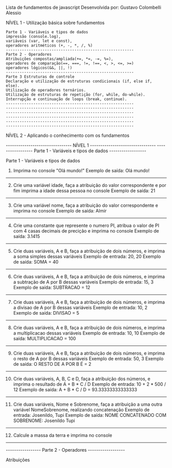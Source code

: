 Lista de fundamentos de javascript
Desenvolvida por: Gustavo Colombelli Alessio


NÍVEL 1 - Utilização básica sobre fundamentos

    Parte 1 - Variáveis e tipos de dados
    impressão (console.log), 
    variáveis (var, let e const), 
    operadores aritméticos (+, -, *, /, %)
    --------------------------------------------------------
    Parte 2 - Operadores      
    Atribuições compostas/ampliada(+=, *=, -=, %=), 
    operadores de comparação(==, ===, !=, !==, <, >, <=, >=)
    operadores lógicos(&&, ||, !)
    --------------------------------------------------------
    Parte 3 Estruturas de controle
    Declaração e utilização de estruturas condicionais (if, else if, else).
    Utilização de operadores ternários.
    Utilização de estruturas de repetição (for, while, do-while).
    Interrupção e continuação de loops (break, continue).
    --------------------------------------------------------
    --------------------------------------------------------
    --------------------------------------------------------
    --------------------------------------------------------
    --------------------------------------------------------
    --------------------------------------------------------


NÍVEL 2 - Aplicando o conhecimento com os fundamentos


-------------------------------- NÍVEL 1 --------------------------------
----------------- Parte 1 - Variáveis e tipos de dados ------------------

Parte 1 - Variáveis e tipos de dados
1. Imprima no console "Olá mundo!"
Exemplo de saída: Olá mundo!
-----------------------------------------
2. Crie uma variável idade, faça a atribuição do valor correspondente e por fim imprima a idade dessa pessoa no console
Exemplo de saída: 21
-----------------------------------------
3. Crie uma variável nome, faça a atribuição do valor correspondente e imprima no console
Exemplo de saída: Almir
-----------------------------------------
4. Crie uma constante que represente o numero PI, atribua o valor de PI com 4 casas decimais de precição e imprima no console
Exemplo de saída: 3.1415
-----------------------------------------
5. Crie duas variáveis, A e B, faça a atribuição de dois números, e imprima a soma simples dessas variáveis
Exemplo de entrada: 20, 20
Exemplo de saída: SOMA = 40
-----------------------------------------
6. Crie duas variáveis, A e B, faça a atribuição de dois números, e imprima a subtração de A por B dessas variáveis
Exemplo de entrada: 15, 3
Exemplo de saída: SUBTRACAO = 12
-----------------------------------------
7. Crie duas variáveis, A e B, faça a atribuição de dois números, e imprima a divisao de A por B dessas variáveis
Exemplo de entrada: 10, 2
Exemplo de saída: DIVISAO = 5
-----------------------------------------
8. Crie duas variáveis, A e B, faça a atribuição de dois números, e imprima a multiplicacao dessas variáveis
Exemplo de entrada: 10, 10
Exemplo de saída: MULTIPLICACAO = 100
-----------------------------------------
9. Crie duas variáveis, A e B, faça a atribuição de dois números, e imprima o resto de A por B dessas variáveis
Exemplo de entrada: 50, 3
Exemplo de saída: O RESTO DE A POR B É = 2
-----------------------------------------
10. Crie duas variáveis, A, B, C e D, faça a atribuição dos números, e imprima o resultado de A + B * C / D
Exemplo de entrada: 10 + 2 * 500 / 12
Exemplo de saída: A + B * C / D = 93.33333333333333
-----------------------------------------
11. Crie duas variáveis, Nome e Sobrenome, faça a atribuição a uma outra variável NomeSobrenome, realizando concatenação
Exemplo de entrada: Josenildo, Tupi
Exemplo de saída: NOME CONCATENADO COM SOBRENOME: Josenildo Tupi
-----------------------------------------
12. Calcule a massa da terra e imprima no console


---------------------------------------------------------
----------------- Parte 2 - Operadores ------------------

Atribuições 
